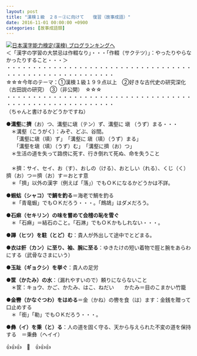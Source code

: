 ```yaml
---
layout: post
title: "漢検１級　２８－②に向けて　　復習（故事成語）"
date: 2016-11-01 00:00:00 +0900
categories: [故事成語類]
---
```


[![](/syuusyuu9701/assets/images/漢検１級-２８－②に向けて-復習（故事成語）-br_c_3028_1.gif)](http://blog.with2.net/link.php?1659096:3028 "日本漢字能力検定(漢検) ブログランキングへ")[日本漢字能力検定(漢検) ブログランキングへ](http://blog.with2.net/link.php?1659096:3028)  
＜「漢字の学習の大禁忌は作輟なり」・・・「作輟（サクテツ）」：やったりやらなかったりすること・・・＞  
・・・・・・・・・・・・・・・・・・・・・・・・・・・・・・・・・・・・・・・・・・・・・・・・・・・・・・・・・  
☆☆☆今年のテーマ：①漢検１級１９９点以上　②好きな古代史の研究深化（古田説の研究）　③（非公開）　☆☆☆　　  
・・・・・・・・・・・・・・・・・・・・・・・・・・・・・・・・・・・・・・・・・・・・・・・・・・・・・・・・・  
（ちゃんと書けるかどうかですね）  
  
●**溝壑**に**擠**（お）つ、溝壑に塡（テン）ず、溝壑に 塡 （うず）まる・・・  
　＊溝壑（こうがく）：みぞ、どぶ、谷間。   
　　「溝壑に塡（填）ず」　「溝壑に 塡（填）（うず）まる」  
　　「溝壑を塡（填）（うず）む」　「溝壑に擠（お）つ」  
　＊生活の道を失って路傍に死す、行き倒れて死ぬ、命を失うこと  
　  
　＊擠：サイ、セイ、お（す）、おしの（ける）、おとしい（れる）、くじ（く）　擠（お）つ＝擠（お）す＝おとす意  
　＊「擠」以外の漢字（例えば「落」）でもＯＫになるかどうかは不詳。  
  
●**蝦蛄（シャコ）で鯛を釣る**＝海老で鯛を釣る  
　＊「青竜蝦」でもＯＫだろう・・・。「鷓鴣」はダメだろう。  
  
●**石痳（セキリン）の味を嘗めて会稽の恥を雪ぐ**  
　＊「石痳」＝結石のこと。「石淋」でもＯＫかもしれない・・・。  
  
●**蹕（ヒツ）を駐（とど）む**：貴人が外出して途中でとどまる。  
  
●**衣は骭（カン）に至り、袖、腕に至る**：ゆきたけの短い着物で脛と腕をあらわにする（武骨なさまにいう）  
  
●**玉趾（ギョクシ）を挙ぐ**：貴人の足労  
  
●**筐（かたみ）の水**：（漏れやすいので）頼りにならないこと　  
　＊筐：キョウ、かご、かたみ、はこ、ねだい　　かたみ＝目のこまかい竹籠  
  
●**金轡（かなぐつわ）をはめる**＝金（かね）の轡を食（は）ます：金銭を贈って口止めする  
　＊「銜」「勒」でもＯＫだろう・・・。  
  
●**彝（イ）を秉（と）る**：人の道を固く守る、天から与えられた不変の道を保持する　＝秉彝（ヘイイ）  
  
👍👍👍　🐒　👍👍👍  
